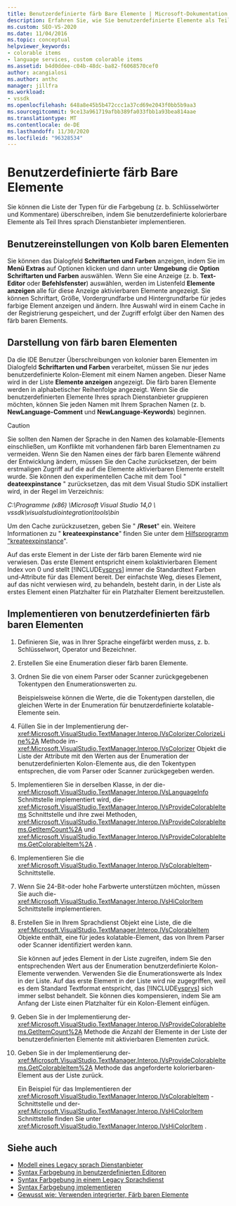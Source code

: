 ```yaml
---
title: Benutzerdefinierte färb Bare Elemente | Microsoft-Dokumentation
description: Erfahren Sie, wie Sie benutzerdefinierte Elemente als Teil eines sprach Dienstanbieter erstellen, indem Sie die Elemente im Dialogfeld Schriftarten und Farben überschreiben, z. b. Schlüsselwörter und Kommentare.
ms.custom: SEO-VS-2020
ms.date: 11/04/2016
ms.topic: conceptual
helpviewer_keywords:
- colorable items
- language services, custom colorable items
ms.assetid: b4d0ddee-c04b-48dc-ba82-f6068570cef0
author: acangialosi
ms.author: anthc
manager: jillfra
ms.workload:
- vssdk
ms.openlocfilehash: 648a8e45b5b472ccc1a37cd69e2043f0bb5b9aa3
ms.sourcegitcommit: 9ce13a961719afbb389fa033fbb1a93bea814aae
ms.translationtype: MT
ms.contentlocale: de-DE
ms.lasthandoff: 11/30/2020
ms.locfileid: "96328534"
---
```

# <a name="custom-colorable-items"></a>Benutzerdefinierte färb Bare Elemente
Sie können die Liste der Typen für die Farbgebung (z. b. Schlüsselwörter und Kommentare) überschreiben, indem Sie benutzerdefinierte kolorierbare Elemente als Teil Ihres sprach Dienstanbieter implementieren.

## <a name="user-settings-of-colorable-items"></a>Benutzereinstellungen von Kolb baren Elementen
 Sie können das Dialogfeld **Schriftarten und Farben** anzeigen, indem Sie im **Menü Extras** auf Optionen klicken und dann unter **Umgebung** die **Option** **Schriftarten und Farben** auswählen. Wenn Sie eine Anzeige (z. b. **Text-Editor** oder **Befehlsfenster**) auswählen, werden im Listenfeld **Elemente anzeigen** alle für diese Anzeige aktivierbaren Elemente angezeigt. Sie können Schriftart, Größe, Vordergrundfarbe und Hintergrundfarbe für jedes farbige Element anzeigen und ändern. Ihre Auswahl wird in einem Cache in der Registrierung gespeichert, und der Zugriff erfolgt über den Namen des färb baren Elements.

## <a name="presentation-of-colorable-items"></a>Darstellung von färb baren Elementen
 Da die IDE Benutzer Überschreibungen von kolonier baren Elementen im Dialogfeld **Schriftarten und Farben** verarbeitet, müssen Sie nur jedes benutzerdefinierte Kolon-Element mit einem Namen angeben. Dieser Name wird in der Liste **Elemente anzeigen** angezeigt. Die färb baren Elemente werden in alphabetischer Reihenfolge angezeigt. Wenn Sie die benutzerdefinierten Elemente Ihres sprach Dienstanbieter gruppieren möchten, können Sie jeden Namen mit Ihrem Sprachen Namen (z. b. **NewLanguage-Comment** und **NewLanguage-Keywords**) beginnen.

> [!CAUTION]
> Sie sollten den Namen der Sprache in den Namen des kolamable-Elements einschließen, um Konflikte mit vorhandenen färb baren Elementnamen zu vermeiden. Wenn Sie den Namen eines der färb baren Elemente während der Entwicklung ändern, müssen Sie den Cache zurücksetzen, der beim erstmaligen Zugriff auf die auf die Elemente aktivierbaren Elemente erstellt wurde. Sie können den experimentellen Cache mit dem Tool " **deateexpinstance** " zurücksetzen, das mit dem Visual Studio SDK installiert wird, in der Regel im Verzeichnis:
>
> *C:\Programme (x86) \Microsoft Visual Studio 14,0 \ vssdk\visualstudiointegration\tools\bin*
>
> Um den Cache zurückzusetzen, geben Sie " **/Reset**" ein. Weitere Informationen zu " **kreateexpinstance**" finden Sie unter dem [Hilfsprogramm "kreateexpinstance](../../extensibility/internals/createexpinstance-utility.md)".

 Auf das erste Element in der Liste der färb baren Elemente wird nie verwiesen. Das erste Element entspricht einem kolaktivierbaren Element Index von 0 und stellt [!INCLUDE[vsprvs](../../code-quality/includes/vsprvs_md.md)] immer die Standardtext Farben und-Attribute für das Element bereit. Der einfachste Weg, dieses Element, auf das nicht verwiesen wird, zu behandeln, besteht darin, in der Liste als erstes Element einen Platzhalter für ein Platzhalter Element bereitzustellen.

## <a name="implement-custom-colorable-items"></a>Implementieren von benutzerdefinierten färb baren Elementen

1. Definieren Sie, was in Ihrer Sprache eingefärbt werden muss, z. b. Schlüsselwort, Operator und Bezeichner.

2. Erstellen Sie eine Enumeration dieser färb baren Elemente.

3. Ordnen Sie die von einem Parser oder Scanner zurückgegebenen Tokentypen den Enumerationswerten zu.

    Beispielsweise können die Werte, die die Tokentypen darstellen, die gleichen Werte in der Enumeration für benutzerdefinierte kolatable-Elemente sein.

4. Füllen Sie in der Implementierung der- <xref:Microsoft.VisualStudio.TextManager.Interop.IVsColorizer.ColorizeLine%2A> Methode im- <xref:Microsoft.VisualStudio.TextManager.Interop.IVsColorizer> Objekt die Liste der Attribute mit den Werten aus der Enumeration der benutzerdefinierten Kolon-Elemente aus, die den Tokentypen entsprechen, die vom Parser oder Scanner zurückgegeben werden.

5. Implementieren Sie in derselben Klasse, in der die- <xref:Microsoft.VisualStudio.TextManager.Interop.IVsLanguageInfo> Schnittstelle implementiert wird, die- <xref:Microsoft.VisualStudio.TextManager.Interop.IVsProvideColorableItems> Schnittstelle und ihre zwei Methoden, <xref:Microsoft.VisualStudio.TextManager.Interop.IVsProvideColorableItems.GetItemCount%2A> und <xref:Microsoft.VisualStudio.TextManager.Interop.IVsProvideColorableItems.GetColorableItem%2A> .

6. Implementieren Sie die <xref:Microsoft.VisualStudio.TextManager.Interop.IVsColorableItem>-Schnittstelle.

7. Wenn Sie 24-Bit-oder hohe Farbwerte unterstützen möchten, müssen Sie auch die- <xref:Microsoft.VisualStudio.TextManager.Interop.IVsHiColorItem> Schnittstelle implementieren.

8. Erstellen Sie in Ihrem Sprachdienst Objekt eine Liste, die die <xref:Microsoft.VisualStudio.TextManager.Interop.IVsColorableItem> Objekte enthält, eine für jedes kolatable-Element, das von Ihrem Parser oder Scanner identifiziert werden kann.

    Sie können auf jedes Element in der Liste zugreifen, indem Sie den entsprechenden Wert aus der Enumeration benutzerdefinierte Kolon-Elemente verwenden. Verwenden Sie die Enumerationswerte als Index in der Liste. Auf das erste Element in der Liste wird nie zugegriffen, weil es dem Standard Textformat entspricht, das [!INCLUDE[vsprvs](../../code-quality/includes/vsprvs_md.md)] sich immer selbst behandelt. Sie können dies kompensieren, indem Sie am Anfang der Liste einen Platzhalter für ein Kolon-Element einfügen.

9. Geben Sie in der Implementierung der- <xref:Microsoft.VisualStudio.TextManager.Interop.IVsProvideColorableItems.GetItemCount%2A> Methode die Anzahl der Elemente in der Liste der benutzerdefinierten Elemente mit aktivierbaren Elementen zurück.

10. Geben Sie in der Implementierung der- <xref:Microsoft.VisualStudio.TextManager.Interop.IVsProvideColorableItems.GetColorableItem%2A> Methode das angeforderte kolorierbaren-Element aus der Liste zurück.

    Ein Beispiel für das Implementieren der <xref:Microsoft.VisualStudio.TextManager.Interop.IVsColorableItem> -Schnittstelle und der- <xref:Microsoft.VisualStudio.TextManager.Interop.IVsHiColorItem> Schnittstelle finden Sie unter <xref:Microsoft.VisualStudio.TextManager.Interop.IVsHiColorItem> .

## <a name="see-also"></a>Siehe auch
- [Modell eines Legacy sprach Dienstanbieter](../../extensibility/internals/model-of-a-legacy-language-service.md)
- [Syntax Farbgebung in benutzerdefinierten Editoren](../../extensibility/syntax-coloring-in-custom-editors.md)
- [Syntax Farbgebung in einem Legacy Sprachdienst](../../extensibility/internals/syntax-coloring-in-a-legacy-language-service.md)
- [Syntax Farbgebung implementieren](../../extensibility/internals/implementing-syntax-coloring.md)
- [Gewusst wie: Verwenden integrierter, Färb baren Elemente](../../extensibility/internals/how-to-use-built-in-colorable-items.md)
